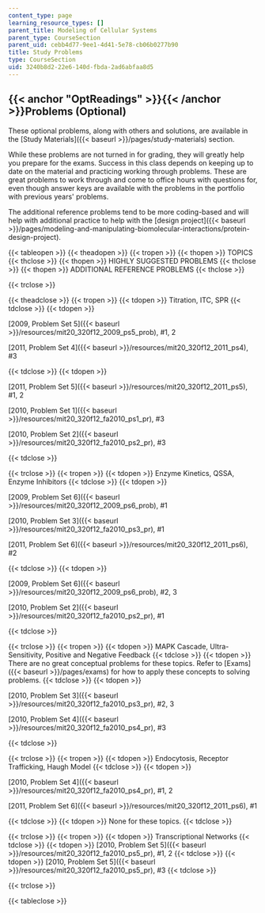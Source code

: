 ```yaml
---
content_type: page
learning_resource_types: []
parent_title: Modeling of Cellular Systems
parent_type: CourseSection
parent_uid: cebb4d77-9ee1-4d41-5e78-cb06b0277b90
title: Study Problems
type: CourseSection
uid: 3240b8d2-22e6-140d-fbda-2ad6abfaa8d5
---
```


{{< anchor "OptReadings" >}}{{< /anchor >}}Problems (Optional)
--------------------------------------------------------------

These optional problems, along with others and solutions, are available in the [Study Materials]({{< baseurl >}}/pages/study-materials) section.

While these problems are not turned in for grading, they will greatly help you prepare for the exams. Success in this class depends on keeping up to date on the material and practicing working through problems. These are great problems to work through and come to office hours with questions for, even though answer keys are available with the problems in the portfolio with previous years' problems.

The additional reference problems tend to be more coding-based and will help with additional practice to help with the [design project]({{< baseurl >}}/pages/modeling-and-manipulating-biomolecular-interactions/protein-design-project).

{{< tableopen >}}
{{< theadopen >}}
{{< tropen >}}
{{< thopen >}}
TOPICS
{{< thclose >}}
{{< thopen >}}
HIGHLY SUGGESTED PROBLEMS
{{< thclose >}}
{{< thopen >}}
ADDITIONAL REFERENCE PROBLEMS
{{< thclose >}}

{{< trclose >}}

{{< theadclose >}}
{{< tropen >}}
{{< tdopen >}}
Titration, ITC, SPR
{{< tdclose >}}
{{< tdopen >}}


[2009, Problem Set 5]({{< baseurl >}}/resources/mit20_320f12_2009_ps5_prob), #1, 2

[2011, Problem Set 4]({{< baseurl >}}/resources/mit20_320f12_2011_ps4), #3


{{< tdclose >}}
{{< tdopen >}}


[2011, Problem Set 5]({{< baseurl >}}/resources/mit20_320f12_2011_ps5), #1, 2

[2010, Problem Set 1]({{< baseurl >}}/resources/mit20_320f12_fa2010_ps1_pr), #3

[2010, Problem Set 2]({{< baseurl >}}/resources/mit20_320f12_fa2010_ps2_pr), #3


{{< tdclose >}}

{{< trclose >}}
{{< tropen >}}
{{< tdopen >}}
Enzyme Kinetics, QSSA, Enzyme Inhibitors
{{< tdclose >}}
{{< tdopen >}}


[2009, Problem Set 6]({{< baseurl >}}/resources/mit20_320f12_2009_ps6_prob), #1

[2010, Problem Set 3]({{< baseurl >}}/resources/mit20_320f12_fa2010_ps3_pr), #1

[2011, Problem Set 6]({{< baseurl >}}/resources/mit20_320f12_2011_ps6), #2


{{< tdclose >}}
{{< tdopen >}}


[2009, Problem Set 6]({{< baseurl >}}/resources/mit20_320f12_2009_ps6_prob), #2, 3

[2010, Problem Set 2]({{< baseurl >}}/resources/mit20_320f12_fa2010_ps2_pr), #1


{{< tdclose >}}

{{< trclose >}}
{{< tropen >}}
{{< tdopen >}}
MAPK Cascade, Ultra-Sensitivity, Positive and Negative Feedback
{{< tdclose >}}
{{< tdopen >}}
There are no great conceptual problems for these topics. Refer to [Exams]({{< baseurl >}}/pages/exams) for how to apply these concepts to solving problems.
{{< tdclose >}}
{{< tdopen >}}


[2010, Problem Set 3]({{< baseurl >}}/resources/mit20_320f12_fa2010_ps3_pr), #2, 3

[2010, Problem Set 4]({{< baseurl >}}/resources/mit20_320f12_fa2010_ps4_pr), #3


{{< tdclose >}}

{{< trclose >}}
{{< tropen >}}
{{< tdopen >}}
Endocytosis, Receptor Trafficking, Haugh Model
{{< tdclose >}}
{{< tdopen >}}


[2010, Problem Set 4]({{< baseurl >}}/resources/mit20_320f12_fa2010_ps4_pr), #1, 2

[2011, Problem Set 6]({{< baseurl >}}/resources/mit20_320f12_2011_ps6), #1


{{< tdclose >}}
{{< tdopen >}}
None for these topics.
{{< tdclose >}}

{{< trclose >}}
{{< tropen >}}
{{< tdopen >}}
Transcriptional Networks
{{< tdclose >}}
{{< tdopen >}}
[2010, Problem Set 5]({{< baseurl >}}/resources/mit20_320f12_fa2010_ps5_pr), #1, 2
{{< tdclose >}}
{{< tdopen >}}
[2010, Problem Set 5]({{< baseurl >}}/resources/mit20_320f12_fa2010_ps5_pr), #3
{{< tdclose >}}

{{< trclose >}}

{{< tableclose >}}